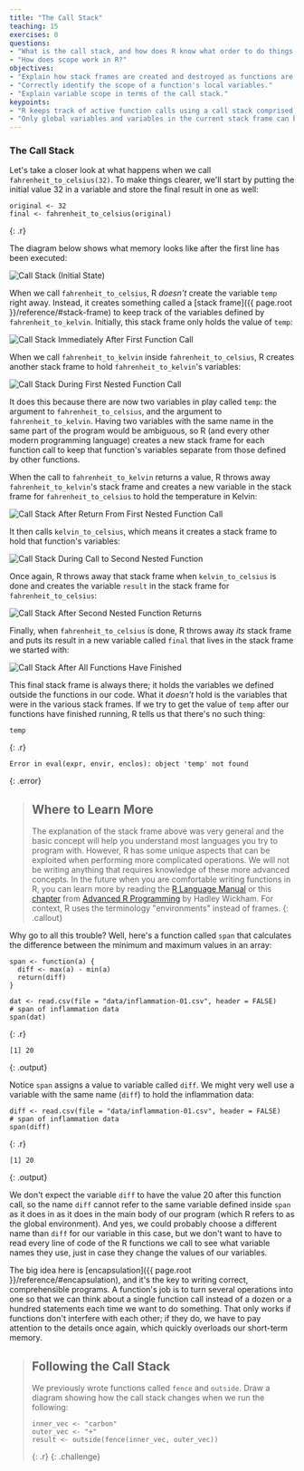 ```yaml
---
title: "The Call Stack"
teaching: 15
exercises: 0
questions:
- "What is the call stack, and how does R know what order to do things in?"
- "How does scope work in R?"
objectives:
- "Explain how stack frames are created and destroyed as functions are called."
- "Correctly identify the scope of a function's local variables."
- "Explain variable scope in terms of the call stack."
keypoints:
- "R keeps track of active function calls using a call stack comprised of stack frames."
- "Only global variables and variables in the current stack frame can be accessed directly."
---
```




### The Call Stack

Let's take a closer look at what happens when we call `fahrenheit_to_celsius(32)`.
To make things clearer,
we'll start by putting the initial value 32 in a variable and store the final result in one as well:


~~~
original <- 32
final <- fahrenheit_to_celsius(original)
~~~
{: .r}

The diagram below shows what memory looks like after the first line has been executed:

<img src="../fig/python-call-stack-01.svg" alt="Call Stack (Initial State)" />

When we call `fahrenheit_to_celsius`, R *doesn't* create the variable `temp` right away.
Instead, it creates something called a [stack frame]({{ page.root }}/reference/#stack-frame) to keep track of the variables defined by `fahrenheit_to_kelvin`.
Initially, this stack frame only holds the value of `temp`:

<img src="../fig/python-call-stack-02.svg" alt="Call Stack Immediately After First Function Call" />

When we call `fahrenheit_to_kelvin` inside `fahrenheit_to_celsius`, R creates another stack frame to hold `fahrenheit_to_kelvin`'s variables:

<img src="../fig/python-call-stack-03.svg" alt="Call Stack During First Nested Function Call" />

It does this because there are now two variables in play called `temp`: the argument to `fahrenheit_to_celsius`, and the argument to `fahrenheit_to_kelvin`.
Having two variables with the same name in the same part of the program would be ambiguous, so R (and every other modern programming language) creates a new stack frame for each function call to keep that function's variables separate from those defined by other functions.

When the call to `fahrenheit_to_kelvin` returns a value, R throws away `fahrenheit_to_kelvin`'s stack frame and creates a new variable in the stack frame for `fahrenheit_to_celsius` to hold the temperature in Kelvin:

<img src="../fig/python-call-stack-04.svg" alt="Call Stack After Return From First Nested Function Call" />

It then calls `kelvin_to_celsius`, which means it creates a stack frame to hold that function's variables:

<img src="../fig/python-call-stack-05.svg" alt="Call Stack During Call to Second Nested Function" />

Once again, R throws away that stack frame when `kelvin_to_celsius` is done
and creates the variable `result` in the stack frame for `fahrenheit_to_celsius`:

<img src="../fig/python-call-stack-06.svg" alt="Call Stack After Second Nested Function Returns" />

Finally, when `fahrenheit_to_celsius` is done, R throws away *its* stack frame and puts its result in a new variable called `final` that lives in the stack frame we started with:

<img src="../fig/python-call-stack-07.svg" alt="Call Stack After All Functions Have Finished" />

This final stack frame is always there;
it holds the variables we defined outside the functions in our code.
What it *doesn't* hold is the variables that were in the various stack frames.
If we try to get the value of `temp` after our functions have finished running, R tells us that there's no such thing:


~~~
temp
~~~
{: .r}



~~~
Error in eval(expr, envir, enclos): object 'temp' not found
~~~
{: .error}

> ## Where to Learn More
>
> The explanation of the stack frame above was very general and the basic
> concept will help you understand most languages you try to program with.
> However, R has some unique aspects that can be exploited when performing
> more complicated operations. We will not be writing anything that requires
> knowledge of these more advanced concepts. In the future when you are
> comfortable writing functions in R, you can learn more by reading the
> [R Language Manual][man] or this [chapter][] from
> [Advanced R Programming][adv-r] by Hadley Wickham. For context, R uses the
> terminology "environments" instead of frames.
{: .callout}

[man]: http://cran.r-project.org/doc/manuals/r-release/R-lang.html#Environment-objects
[chapter]: http://adv-r.had.co.nz/Environments.html
[adv-r]: http://adv-r.had.co.nz/

Why go to all this trouble? Well, here's a function called `span` that calculates the difference between the minimum and maximum values in an array:


~~~
span <- function(a) {
  diff <- max(a) - min(a)
  return(diff)
}

dat <- read.csv(file = "data/inflammation-01.csv", header = FALSE)
# span of inflammation data
span(dat)
~~~
{: .r}



~~~
[1] 20
~~~
{: .output}

Notice `span` assigns a value to variable called `diff`. We might very well use a variable with the same name (`diff`) to hold the inflammation data:


~~~
diff <- read.csv(file = "data/inflammation-01.csv", header = FALSE)
# span of inflammation data
span(diff)
~~~
{: .r}



~~~
[1] 20
~~~
{: .output}

We don't expect the variable `diff` to have the value 20 after this function call, so the name `diff` cannot refer to the same variable defined inside `span` as it does in as it does in the main body of our program (which R refers to as the global environment).
And yes, we could probably choose a different name than `diff` for our variable in this case, but we don't want to have to read every line of code of the R functions we call to see what variable names they use, just in case they change the values of our variables.

The big idea here is [encapsulation]({{ page.root }}/reference/#encapsulation), and it's the key to writing correct, comprehensible programs.
A function's job is to turn several operations into one so that we can think about a single function call instead of a dozen or a hundred statements each time we want to do something.
That only works if functions don't interfere with each other; if they do, we have to pay attention to the details once again, which quickly overloads our short-term memory.

> ## Following the Call Stack
>
> We previously wrote functions called `fence` and `outside`.
> Draw a diagram showing how the call stack changes when we run the following:
>
> 
> ~~~
> inner_vec <- "carbon"
> outer_vec <- "+"
> result <- outside(fence(inner_vec, outer_vec))
> ~~~
> {: .r}
{: .challenge}
